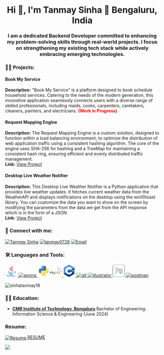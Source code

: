 <h1 align="center">Hi 👋, I'm Tanmay Sinha 📍 Bengaluru, India</h1>
<h3 align="center">I am a dedicated Backend Developer committed to enhancing my problem-solving skills through real-world projects. I focus on strengthening my existing tech stack while actively embracing emerging technologies.</h3>

<h3 align="left">👨‍💻 Projects:</h3>
<p align="left">
  <!-- Project 1 -->
  <h4 align="left">Book My Service</h4>
<p>
  <strong>Description:</strong> "Book My Service" is a platform designed to book schedule household services. Catering to the needs of the modern generation, this innovative application seamlessly connects users with a diverse range of skilled professionals, including maids, cooks, carpenters, caretakers, cleaners, painters, and electricians. <strong style="color: red;">(Work in Progress)</strong>
  <br>
  <!-- <strong>Link:</strong> <a href="https://github.com/sinhatanmay18/common-utility">View Project</a> -->
</p>

  <!-- Project 2 -->
  <h4 align="left">Request Mapping Engine</h4>
  <p>
    <strong>Description:</strong> The Request Mapping Engine is a custom solution, designed to function within a load balancing environment, to optimize the distribution of web application traffic using a consistent hashing algorithm. The core of the engine uses SHA-256 for hashing and a TreeMap for maintaining a consistent hash ring, ensuring efficient and evenly distributed traffic management.
    <br>
    <strong>Link:</strong> <a href="https://github.com/sinhatanmay18/request-mapping-engine">View Project</a>
  </p>

  <!-- Project 3 -->
  <h4 align="left">Desktop Live Weather Notifier</h4>
  <p>
    <strong>Description:</strong> This Desktop Live Weather Notifier is a Python application that provides live weather updates. It fetches current weather data from the WeatherAPI and displays notifications on the desktop using the win10toast library. You can customize the data you want to show on the screen by modifying the parameters from the data we get from the API response which is in the form of a JSON.
    <br>
    <strong>Link:</strong> <a href="https://github.com/sinhatanmay18/desktop-live-weather-notifier">View Project</a>
  </p>

<h3 align="left">🤝 Connect with me:</h3>
<p align="left">
  <a href="https://linkedin.com/in/tanmay-sinha-307a85230" target="blank"><img align="center" src="https://raw.githubusercontent.com/rahuldkjain/github-profile-readme-generator/master/src/images/icons/Social/linked-in-alt.svg" alt="Tanmay Sinha" height="30" width="40" /></a>
  <a href="https://www.leetcode.com/tanmay0728" target="blank"><img align="center" src="https://raw.githubusercontent.com/rahuldkjain/github-profile-readme-generator/master/src/images/icons/Social/leet-code.svg" alt="tanmay0728" height="30" width="40" /></a>
  <a href="mailto:sinha.t18@outlook.com" target="blank"><img align="center" src="https://cdn0.iconfinder.com/data/icons/logos-microsoft-office-365/128/Microsoft_Office-07-512.png" alt="Email" height="30" width="40" /></a>
</p>

<h3 align="left">🛠️ Languages and Tools:</h3>
<p align="left"> <a href="https://www.java.com" target="_blank" rel="noreferrer"> <img src="https://raw.githubusercontent.com/devicons/devicon/master/icons/java/java-original.svg" alt="java" width="40" height="40"/> </a> <a href="https://spring.io/" target="_blank" rel="noreferrer"> <img src="https://www.vectorlogo.zone/logos/springio/springio-icon.svg" alt="spring" width="40" height="40"/> </a> <a href="https://www.mysql.com/" target="_blank" rel="noreferrer"> <a href="https://www.python.org" target="_blank" rel="noreferrer"> <img src="https://raw.githubusercontent.com/devicons/devicon/master/icons/python/python-original.svg" alt="python" width="40" height="40"/><img src="https://raw.githubusercontent.com/devicons/devicon/master/icons/mysql/mysql-original-wordmark.svg" alt="mysql" width="40" height="40"/> </a> <a href="https://www.w3schools.com/cpp/" target="_blank" rel="noreferrer"> <img src="https://raw.githubusercontent.com/devicons/devicon/master/icons/cplusplus/cplusplus-original.svg" alt="cplusplus" width="40" height="40"/> </a> <a href="https://git-scm.com/" target="_blank" rel="noreferrer"> <img src="https://www.vectorlogo.zone/logos/git-scm/git-scm-icon.svg" alt="git" width="40" height="40"/> </a> <a href="https://www.adobe.com/in/products/illustrator.html" target="_blank" rel="noreferrer"> <img src="https://www.vectorlogo.zone/logos/adobe_illustrator/adobe_illustrator-icon.svg" alt="illustrator" width="40" height="40"/> </a>   <a href="https://www.photoshop.com/en" target="_blank" rel="noreferrer"> <img src="https://raw.githubusercontent.com/devicons/devicon/master/icons/photoshop/photoshop-line.svg" alt="photoshop" width="40" height="40"/> </a> <a href="https://postman.com" target="_blank" rel="noreferrer"> <img src="https://www.vectorlogo.zone/logos/getpostman/getpostman-icon.svg" alt="postman" width="40" height="40"/> </a>  </a>  </p>

<p><img align="center" src="https://github-readme-stats.vercel.app/api/top-langs?username=sinhatanmay18&show_icons=true&locale=en&layout=compact" alt="sinhatanmay18" /></p>

<h3 align="left">👨‍🎓 Education:</h3>
<p align="left">
  <!-- Add your educational details here -->
  <ul>
   <li>
      <strong>
        <a href="https://maps.app.goo.gl/H3cKiyT4BYAUhnkZ9" target="_blank">CMR Institute of Technology, Bengaluru</a>
      </strong> 
      Bachelor of Engineering: Information Science & Engineering (June 2024)
    </li>
  </ul>
</p>

<h3 align="left">Resume:</h3>
<p align="left">
  <a href="https://drive.google.com/file/d/1F0SuPT7HOquhVUHVBGYVH_cxUECeOI_k/view?usp=sharing" target="_blank"><img align="center" src="https://upload.wikimedia.org/wikipedia/commons/7/7a/Circle-icons-document.svg" alt="Resume" height="30" width="40"/> RESUME</a>
</p>

![](https://komarev.com/ghpvc/?username=sinhatanmay18&label=PROFILE+VIEWS)
